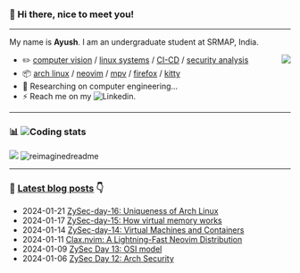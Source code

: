 ### 👋 Hi there, nice to meet you!
---
My name is **Ayush**<!-- the bold part is the origin of my ID -->. I am an undergraduate student at SRMAP, India.


  <img src="https://discord-readme-badge.vercel.app/api?id=1031196479337013338" align='right' /> 

  
-   :pencil2: [computer vision](https://www.ibm.com/topics/computer-vision) / [linux systems](https://en.wikipedia.org/wiki/Linux) / [CI-CD](https://en.wikipedia.org/wiki/CI/CD) / [security analysis](https://en.wikipedia.org/wiki/Computer_security)
-   :package: [arch linux](https://wiki.archlinux.org/title/Arch_Linux) / [neovim](https://neovim.io/) / [mpv](https://mpv.io/) / [firefox](https://www.mozilla.org/firefox/) / [kitty](https://github.com/kovidgoyal/kitty)
-   :seedling: Researching on computer engineering...
-   ⚡ Reach me on my ![Linkedin](https://in.linkedin.com/in/ayushduttasrmap).

---

### :bar_chart: ![Coding stats](https://profile-summary-for-github.com/user/spirizeon)
<img src="https://www.codewars.com/users/Spirizeon/badges/large" />
<img src="https://myreadme.vercel.app/api/embed/spirizeon?panels=userstatistics,toprepositories,toplanguages,commitgraph" alt="reimaginedreadme" />

---

### :pencil: [Latest blog posts](https://berzi.hashnode.dev) 👇
<!--START_SECTION:blog-posts-->
-   2024-01-21 [ZySec-day-16: Uniqueness of Arch Linux](https://berzi.hashnode.dev/zysec-day-16)
-   2024-01-17 [ZySec-day-15: How virtual memory works](https://berzi.hashnode.dev/zysec-day-15)
-   2024-01-14 [ZySec-day-14: Virtual Machines and Containers](https://berzi.hashnode.dev/zysec-day-14)
-   2024-01-11 [Clax.nvim: A Lightning-Fast Neovim Distribution](https://berzi.hashnode.dev/claxnvim-a-lightning-fast-neovim-distribution)
-   2024-01-09 [ZySec Day 13: OSI model](https://berzi.hashnode.dev/zysec-day-13)
-   2024-01-06 [ZySec Day 12: Arch Security](https://berzi.hashnode.dev/zysec-day-12)
<!--END_SECTION:blog-posts-->
